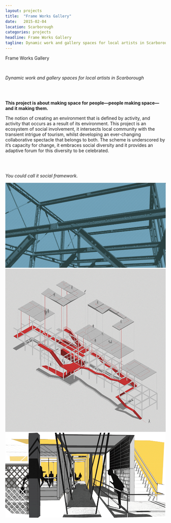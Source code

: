 ```yaml
---
layout: projects
title:  "Frame Works Gallery"
date:   2015-02-04
location: Scarborough
categories: projects
headline: Frame Works Gallery
tagline: Dynamic work and gallery spaces for local artists in Scarborough
---
```


<div class=container-fixed>
<div class=container-text>
<div class=md5>

Frame Works Gallery

</div>
<div class=md6>
<br>

<i>Dynamic work and gallery spaces for local artists in Scarborough</i>

<br>
<br>

<strong>

This project is about making space for people—people making space—and it making them.

</strong>

The notion of creating an environment that is defined by activity, and activity that occurs as a result of its environment. This project is an ecosystem of social involvement, it intersects local community with the transient intrigue of tourism, whilst developing an ever-changing collaborative spectacle that belongs to both. The scheme is underscored by it’s capacity for change, it embraces social diversity and it provides an adaptive forum for this diversity to be celebrated.

<br>
<br>

<i>You could call it social framework.</i>

</div>
</div>
</div>

![alt text](/assets/imgs/projects/y3p1-halftone-frame_1200.png)
![alt text](/assets/imgs/projects/y3p1-routes_1200.png)
![alt text](/assets/imgs/projects/y3p1-walkway_1000.png)
